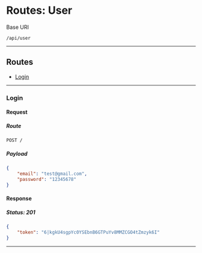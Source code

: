 # Routes: User

Base URI

`/api/user`

---

## Routes

- [Login](#login)

---

### Login

#### Request

##### Route

    POST /

##### Payload

```json
{
	"email": "test@gmail.com",
	"password": "12345678"
}
```

#### Response

##### Status: 201

```json
{
	"token": "6|kgkU4sgpYc0YSEbnB6GTPuYv8MMZCGO4tZmzyk6I"
}
```

---
